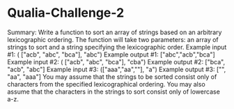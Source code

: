 # Qualia-Challenge-2
Summary: Write a function to sort an array of strings based on an arbitrary lexicographic ordering. The function will take two parameters: an array of strings to sort and a string specifying the lexicographic order.   Example input #1: ( ["acb", "abc", "bca"], "abc") Example output #1: ["abc","acb","bca"]   Example input #2: ( ["acb", "abc", "bca"], "cba") Example output #2: ["bca", "acb", "abc"]   Example input #3: (["aaa","aa",""], "a") Example output #3: ["", "aa", "aaa"]   You may assume that the strings to be sorted consist only of characters from the specified lexicographical ordering. You may also assume that the characters in the strings to sort consist only of lowercase a-z.
